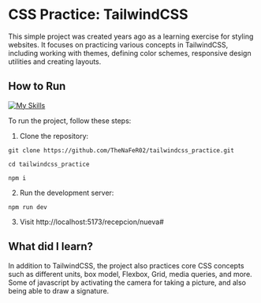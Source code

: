 # CSS Practice: TailwindCSS
This simple project was created years ago as a learning exercise for styling websites. It focuses on practicing various concepts in TailwindCSS, including working with themes, defining color schemes, responsive design utilities and creating layouts. 

## How to Run

[![My Skills](https://skillicons.dev/icons?i=js,html,css,tailwind,vite)](https://skillicons.dev)

To run the project, follow these steps:

1. Clone the repository:
```
git clone https://github.com/TheNaFeR02/tailwindcss_practice.git

cd tailwindcss_practice

npm i
```
2. Run the development server:
```
npm run dev
```

3. Visit http://localhost:5173/recepcion/nueva#

## What did I learn?
In addition to TailwindCSS, the project also practices core CSS concepts such as different units, box model, Flexbox, Grid, media queries, and more.
Some of javascript by activating the camera for taking a picture, and also being able to draw a signature.

